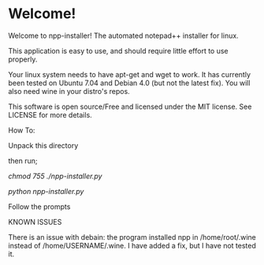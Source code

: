 # Welcome! #

Welcome to npp-installer! The automated notepad++ installer for linux.

This application is easy to use, and should require little effort to use properly.

Your linux system needs to have apt-get and wget to work. It has currently been tested on Ubuntu 7.04 and Debian 4.0 (but not the latest fix). You will also need wine in your distro's repos.

This software is open source/Free and licensed under the MIT license. See LICENSE for more details.

How To:

Unpack this directory

then run;

_chmod 755 ./npp-installer.py_

_python npp-installer.py_

Follow the prompts

KNOWN ISSUES

There is an issue with debain: the program installed npp in /home/root/.wine instead of /home/USERNAME/.wine. I have added a fix, but I have not tested it.